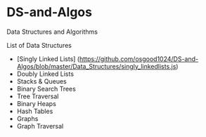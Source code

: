 # DS-and-Algos
Data Structures and Algorithms

List of Data Structures
* [Singly Linked Lists] (https://github.com/osgood1024/DS-and-Algos/blob/master/Data_Structures/singly_linkedlists.js)
* Doubly Linked Lists
* Stacks & Queues
* Binary Search Trees
* Tree Traversal
* Binary Heaps
* Hash Tables 
* Graphs
* Graph Traversal


 
